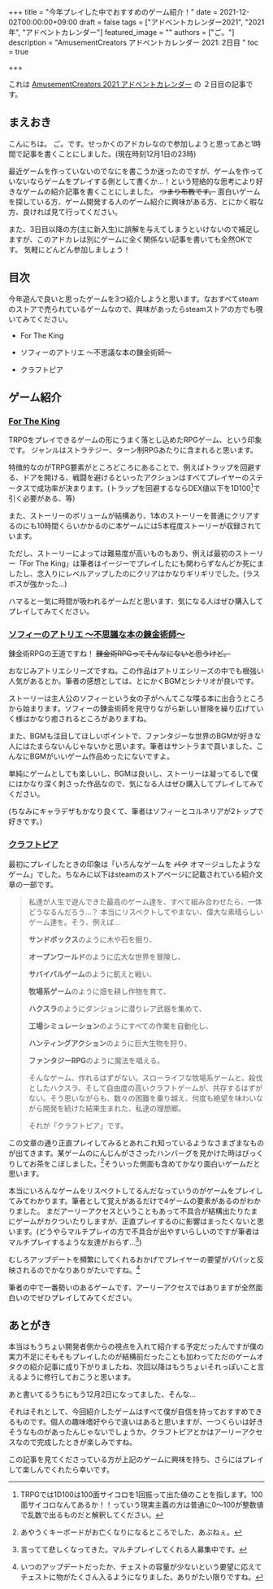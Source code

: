 +++
title =  "今年プレイした中でおすすめのゲーム紹介！"
date = 2021-12-02T00:00:00+09:00
draft = false
tags = ["アドベントカレンダー2021", "2021年", "アドベントカレンダー"]
featured_image = ""
authors = ["ご。"]
description = "AmusementCreators アドベントカレンダー 2021: 2日目 "
toc = true

+++

これは [AmusementCreators 2021 アドベントカレンダー](https://adventar.org/calendars/6940) の ２日目の記事です。

## まえおき

こんにちは。  ご。です。せっかくのアドカレなので参加しようと思ってあと1時間で記事を書くことにしました。(現在時刻12月1日の23時)

最近ゲームを作っていないのでなにを書こうか迷ったのですが、ゲームを作っていないならゲームをプレイする側として書くか...！という短絡的な思考により好きなゲームの紹介記事を書くことにしました。 ~~つまり布教です。~~ 面白いゲームを探している方、ゲーム開発する人のゲーム紹介に興味がある方、とにかく暇な方、良ければ見て行ってください。

また、3日目以降の方(主に新入生)に誤解を与えてしまうといけないので補足しますが、このアドカレは別にゲームに全く関係ない記事を書いても全然OKです。
気軽にどんどん参加しましょう！

## 目次

今年遊んで良いと思ったゲームを3つ紹介しようと思います。なおすべてsteamのストアで売られているゲームなので、興味があったらsteamストアの方でも覗いてみてください。

* For The King

* ソフィーのアトリエ ～不思議な本の錬金術師～

* クラフトピア

## ゲーム紹介

### [For The King](https://store.steampowered.com/app/527230/For_The_King/)

TRPGをプレイできるゲームの形にうまく落とし込めたRPGゲーム、という印象です。
ジャンルはストラテジー、ターン制RPGあたりに含まれると思います。

特徴的なのがTRPG要素がところどころにあることで、例えばトラップを回避する、ドアを開ける、戦闘を避けるといったアクションはすべてプレイヤーのステータスで成功率が決まります。(トラップを回避するならDEX値以下を1D100[^1]で引く必要がある、等)

また、ストーリーのボリュームが結構あり、1本のストーリーを普通にクリアするのにも10時間くらいかかるのに本ゲームには5本程度ストーリーが収録されています。

ただし、ストーリーによっては難易度が高いものもあり、例えば最初のストーリー「For The King」は筆者はイージーでプレイしたにも関わらずなんどか死にましたし、念入りにレベルアップしたのにクリアはかなりギリギリでした。(ラスボスが強かった...)

ハマると一気に時間が吸われるゲームだと思います、気になる人はぜひ購入してプレイしてみてください。

### [ソフィーのアトリエ ～不思議な本の錬金術師～](https://store.steampowered.com/app/1307550/Craftopia/)

錬金術RPGの王道ですね！ ~~錬金術RPGってそんなにないと思うけど。~~ 

おなじみアトリエシリーズですね。この作品はアトリエシリーズの中でも根強い人気があるとか。筆者の感想としては、とにかくBGMとシナリオが良いです。

ストーリーは主人公のソフィーという女の子がへんてこな喋る本に出合うところから始まります。ソフィーの錬金術師を見守りながら新しい冒険を繰り広げていく様はかなり癒されるところがありますね。

また、BGMも注目してほしいポイントで、ファンタジーな世界のBGMが好きな人にはたまらないんじゃないかと思います。筆者はサントラまで買いました、こんなにBGMがいいゲーム作品めったにないですよ。

単純にゲームとしても楽しいし、BGMは良いし、ストーリーは凝ってるしで僕にはかなり深く刺さった作品なので、気になる人はぜひ購入してプレイしてみてください。

(ちなみにキャラデザもかなり良くて、筆者はソフィーとコルネリアが2トップで好きです。)

### [クラフトピア](https://store.steampowered.com/app/1307550/Craftopia/)

最初にプレイしたときの印象は「いろんなゲームを ~~パク~~  オマージュしたようなゲーム」でした。ちなみに以下はsteamのストアページに記載されている紹介文章の一部です。

> 私達が人生で遊んできた最高のゲーム達を、すべて組み合わせたら、一体どうなるんだろう…？
> 本当にリスペクトしてやまない、偉大な素晴らしいゲーム達を。そう、例えば...
>
> **サンドボックス**のように木や石を掘り、
>
> **オープンワールド**のように広大な世界を冒険し、
>
> **サバイバルゲーム**のように飢えと戦い、
>
> **牧場系ゲーム**のように畑を耕し作物を育て、
>
> **ハクスラ**のようにダンジョンに潜りレア武器を集めて、
>
> **工場シミュレーション**のようにすべての作業を自動化し、
>
> **ハンティングアクション**のように巨大生物を狩り、
>
> **ファンタジーRPG**のように魔法を唱える。
>
> そんなゲーム、作れるはずがない。スローライフな牧場系ゲームと、殺伐としたハクスラ、そして自由度の高いクラフトゲームが、共存するはずがない。そう思いながらも、数々の困難を乗り越え、何度も絶望を味わいながら開発を続けた結果生まれた、私達の理想郷。
>
> それが「クラフトピア」です。

この文章の通り正直プレイしてみるとあれこれ知っているようなさまざまなものが出てきます。某ゲームのにんじんがささったハンバーグを見かけた時はびっくりしてお茶をこぼしました。[^2]そういった側面も含めてかなり面白いゲームだと思います。

本当にいろんなゲームをリスペクトしてるんだなっていうのがゲームをプレイしてみてわかります。筆者として覚えがあるだけで4ゲームの要素があるのがわかりました。
まだアーリーアクセスということもあって不具合が結構出たりたまにゲームがカクついたりしますが、正直プレイするのに影響はまったくないと思います。(どうやらマルチプレイの方で不具合が出やすいらしいのですが筆者はマルチプレイするような友達がおらず...[^3])

むしろアップデートを頻繁にしてくれるおかげでプレイヤーの要望がパパッと反映されるのでかなりありがたいですね。[^4]

筆者の中で一番勢いのあるゲームです、アーリーアクセスではありますが全然面白いのでぜひプレイしてみてください。

## あとがき

本当はもうちょい開発者側からの視点を入れて紹介する予定だったんですが僕の実力不足にそもそもプレイしたのが結構前だったことも加わってただのゲームオタクの紹介記事に成り下がりましたね、次回以降はもうちょいそれっぽいこと言えるように修行しておこうと思います。

あと書いてるうちにもう12月2日になってました、そんな...

それはそれとして、今回紹介したゲームはすべて僕が自信を持っておすすめできるものです。個人の趣味嗜好やらで違いはあると思いますが、一つくらいは好きそうなものがあったんじゃないでしょうか。クラフトピアとかはアーリーアクセスなので完成したときが楽しみですね。

この記事を見てくださっている方が上記のゲームに興味を持ち、さらにはプレイして楽しんでくれたら幸いです。

[^1]: TRPGでは1D100は100面サイコロを1回振って出た値のことを指します。100面サイコロなんてあるか！！っていう現実主義の方は普通に0～100が整数値で乱数で出るものだと解釈してください。
[^2]:あやうくキーボードがお亡くなりになるところでした、あぶねぇ。
[^3]:言ってて悲しくなってきた。マルチプレイしてくれる人募集中です。
[^4]:いつのアップデートだったか、チェストの容量が少ないという要望に応えてチェストに物がたくさん入るようになりました。ありがたい限りですね。